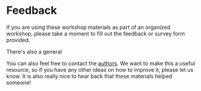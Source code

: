 # Feedback

If you are using these workshop materials as part of an organized workshop, please take a moment to fill out the feedback or survey form provided.

There's also a general

<!-- #todo:0 note that feedback can also be made as an issue on the repository -->

You can also feel free to contact the [authors](credits.md#authors). We want to make this a useful resource, so if you have any other ideas on how to improve it, please let us know. It is also really nice to hear back that these materials helped someone! 
